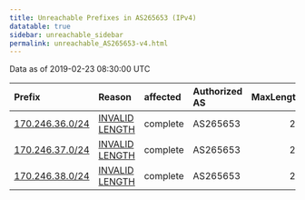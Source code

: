 ```yaml
---
title: Unreachable Prefixes in AS265653 (IPv4)
datatable: true
sidebar: unreachable_sidebar
permalink: unreachable_AS265653-v4.html
---
```


Data as of 2019-02-23 08:30:00 UTC


<div class="datatable-begin"></div>

| Prefix                                                   | Reason                                                                                                     | affected   | Authorized AS   |   MaxLength | Anchor                                         |   unreachable /24s |
|:---------------------------------------------------------|:-----------------------------------------------------------------------------------------------------------|:-----------|:----------------|------------:|:-----------------------------------------------|-------------------:|
| [170.246.36.0/24](https://stat.ripe.net/170.246.36.0/24) | [INVALID LENGTH](https://rpki-validator.ripe.net/announcement-preview?asn=AS265653&prefix=170.246.36.0/24) | complete   | AS265653        |          22 | [LACNIC](unreachable_LACNIC_RPKI_Root-v4.html) |                  1 |
| [170.246.37.0/24](https://stat.ripe.net/170.246.37.0/24) | [INVALID LENGTH](https://rpki-validator.ripe.net/announcement-preview?asn=AS265653&prefix=170.246.37.0/24) | complete   | AS265653        |          22 | [LACNIC](unreachable_LACNIC_RPKI_Root-v4.html) |                  1 |
| [170.246.38.0/24](https://stat.ripe.net/170.246.38.0/24) | [INVALID LENGTH](https://rpki-validator.ripe.net/announcement-preview?asn=AS265653&prefix=170.246.38.0/24) | complete   | AS265653        |          22 | [LACNIC](unreachable_LACNIC_RPKI_Root-v4.html) |                  1 |

<div class="datatable-end"></div>